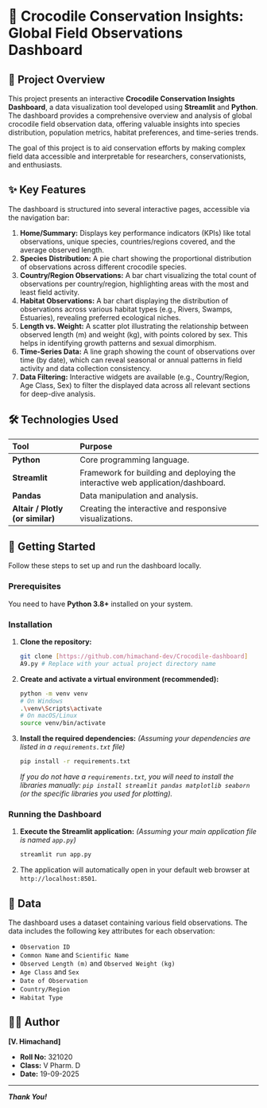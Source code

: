 # 🐊 Crocodile Conservation Insights: Global Field Observations Dashboard

## 🌟 Project Overview

This project presents an interactive **Crocodile Conservation Insights Dashboard**, a data visualization tool developed using **Streamlit** and **Python**. The dashboard provides a comprehensive overview and analysis of global crocodile field observation data, offering valuable insights into species distribution, population metrics, habitat preferences, and time-series trends.

The goal of this project is to aid conservation efforts by making complex field data accessible and interpretable for researchers, conservationists, and enthusiasts.

## ✨ Key Features

The dashboard is structured into several interactive pages, accessible via the navigation bar:

1.  **Home/Summary:** Displays key performance indicators (KPIs) like total observations, unique species, countries/regions covered, and the average observed length.
2.  **Species Distribution:** A pie chart showing the proportional distribution of observations across different crocodile species.
3.  **Country/Region Observations:** A bar chart visualizing the total count of observations per country/region, highlighting areas with the most and least field activity.
4.  **Habitat Observations:** A bar chart displaying the distribution of observations across various habitat types (e.g., Rivers, Swamps, Estuaries), revealing preferred ecological niches.
5.  **Length vs. Weight:** A scatter plot illustrating the relationship between observed length ($\text{m}$) and weight ($\text{kg}$), with points colored by sex. This helps in identifying growth patterns and sexual dimorphism.
6.  **Time-Series Data:** A line graph showing the count of observations over time (by date), which can reveal seasonal or annual patterns in field activity and data collection consistency.
7.  **Data Filtering:** Interactive widgets are available (e.g., Country/Region, Age Class, Sex) to filter the displayed data across all relevant sections for deep-dive analysis.

## 🛠️ Technologies Used

| Tool | Purpose |
| :--- | :--- |
| **Python** | Core programming language. |
| **Streamlit** | Framework for building and deploying the interactive web application/dashboard. |
| **Pandas** | Data manipulation and analysis. |
| **Altair / Plotly (or similar)** | Creating the interactive and responsive visualizations. |

## 🚀 Getting Started

Follow these steps to set up and run the dashboard locally.

### Prerequisites

You need to have **Python 3.8+** installed on your system.

### Installation

1.  **Clone the repository:**
    ```bash
    git clone [https://github.com/himachand-dev/Crocodile-dashboard]
    A9.py # Replace with your actual project directory name
    ```

2.  **Create and activate a virtual environment (recommended):**
    ```bash
    python -m venv venv
    # On Windows
    .\venv\Scripts\activate
    # On macOS/Linux
    source venv/bin/activate
    ```

3.  **Install the required dependencies:**
    *(Assuming your dependencies are listed in a `requirements.txt` file)*
    ```bash
    pip install -r requirements.txt
    ```
    *If you do not have a `requirements.txt`, you will need to install the libraries manually: `pip install streamlit pandas matplotlib seaborn` (or the specific libraries you used for plotting).*

### Running the Dashboard

1.  **Execute the Streamlit application:**
    *(Assuming your main application file is named `app.py`)*
    ```bash
    streamlit run app.py
    ```

2.  The application will automatically open in your default web browser at `http://localhost:8501`.

## 📂 Data

The dashboard uses a dataset containing various field observations. The data includes the following key attributes for each observation:
* `Observation ID`
* `Common Name` and `Scientific Name`
* `Observed Length (m)` and `Observed Weight (kg)`
* `Age Class` and `Sex`
* `Date of Observation`
* `Country/Region`
* `Habitat Type`

## 👨‍💻 Author

**[V. Himachand]**
* **Roll No:** 321020
* **Class:** V Pharm. D
* **Date:** 19-09-2025

---
***Thank You!***
